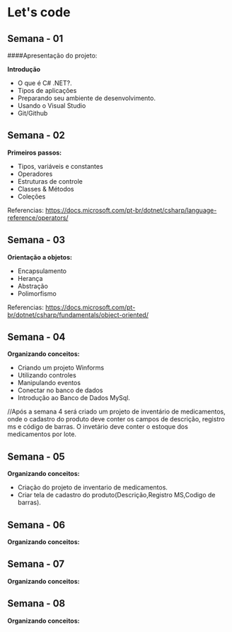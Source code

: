 # Let's code


## Semana - 01
####Apresentação do projeto:

**Introdução**
- O que é C# .NET?.
- Tipos de aplicações
- Preparando seu ambiente de desenvolvimento.
- Usando o Visual Studio
- Git/Github
## Semana - 02 
**Primeiros passos:**
- Tipos, variáveis e constantes
- Operadores
- Estruturas de controle
- Classes & Métodos
- Coleções

Referencias:
https://docs.microsoft.com/pt-br/dotnet/csharp/language-reference/operators/

## Semana - 03
**Orientação a objetos:**
- Encapsulamento
- Herança
- Abstração
- Polimorfismo

Referencias:
https://docs.microsoft.com/pt-br/dotnet/csharp/fundamentals/object-oriented/

## Semana - 04
**Organizando conceitos:**
- Criando um projeto Winforms
- Utilizando controles
- Manipulando eventos
- Conectar no banco de dados
- Introdução ao Banco de Dados MySql.

//Após a semana 4 será criado um projeto de inventário de medicamentos, onde o cadastro do produto deve conter os campos de descrição, registro ms e código de barras. O invetário deve conter o estoque dos medicamentos por lote.

## Semana - 05
**Organizando conceitos:**
- Criação do projeto de inventario de medicamentos.
- Criar tela de cadastro do produto(Descrição,Registro MS,Codigo de barras).


## Semana - 06
**Organizando conceitos:**




## Semana - 07
**Organizando conceitos:**


## Semana - 08
**Organizando conceitos:**



